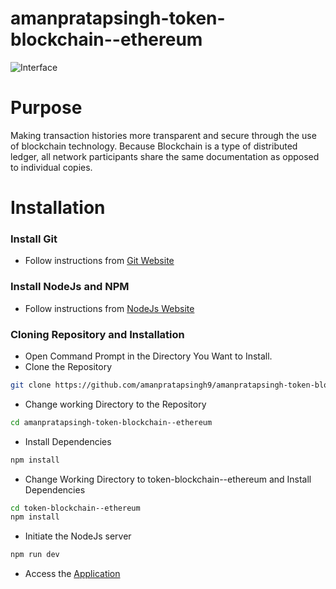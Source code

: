 # amanpratapsingh-token-blockchain--ethereum

![Interface](https://user-images.githubusercontent.com/72128002/129982630-cda75915-6f91-41ad-8b88-fb34e13b7416.jpg)

# Purpose
Making transaction histories more transparent and secure through the use of blockchain technology. Because Blockchain is a type of distributed ledger, all network participants share the same documentation as opposed to individual copies.

# Installation
  ### Install Git
  * Follow instructions from [Git Website](https://git-scm.com/downloads)

### Install NodeJs and NPM
  * Follow instructions from [NodeJs Website](https://nodejs.org/en/download/)

### Cloning Repository and Installation
* Open Command Prompt in the Directory You Want to Install.
* Clone the Repository
```bash
git clone https://github.com/amanpratapsingh9/amanpratapsingh-token-blockchain--ethereum.git
```
* Change working Directory to the Repository
```bash
cd amanpratapsingh-token-blockchain--ethereum
```
* Install Dependencies
```bash
npm install
```
* Change Working Directory to token-blockchain--ethereum and Install Dependencies
```bash
cd token-blockchain--ethereum
npm install
```
* Initiate the NodeJs server
```bash
npm run dev
```
* Access the [Application](http://localhost:3000)


